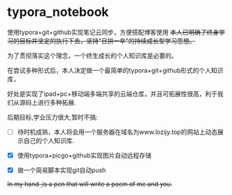 # typora_notebook
使用typora+git+github实现笔记云同步，方便搭配博客使用
~~本人已明确了终身学习的目标并坚定的执行下去，坚持"日拱一卒"的持续成长型学习思想。~~

为了贯彻落实这个理念，一个终生成长的个人知识库是必要的。

在尝试多种形式后，本人决定做一个最简单的typora+git+github形式的个人知识库，

好处是实现了ipad+pc+移动端多端共享的云端仓库，并且可拓展性很高，利于我们从源码上进行多种拓展.

后期目标,学业压力很大,暂时不搞:

- [ ] 待时机成熟，本人将会用一个服务器在域名为www.lozijy.top的网站上动态展示自己的个人知识库.
- [x] 使用typora+picgo+github实现图片自动远程存储
- [x] 做一个简易脚本实现git自动push



~~In my hand ,is a pen that will write a poem of me and you.~~
